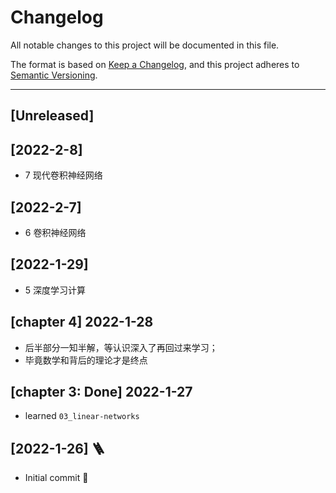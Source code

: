 # Changelog

All notable changes to this project will be documented in this file.

The format is based on [Keep a Changelog](https://keepachangelog.com/en/1.0.0/),
and this project adheres to [Semantic Versioning](https://semver.org/spec/v2.0.0.html).
****

## [Unreleased]

## [2022-2-8]

- 7 现代卷积神经网络

## [2022-2-7]

- 6 卷积神经网络

## [2022-1-29]

- 5 深度学习计算

## [chapter 4] 2022-1-28

- 后半部分一知半解，等认识深入了再回过来学习；
- 毕竟数学和背后的理论才是终点

## [chapter 3: Done] 2022-1-27

- learned `03_linear-networks`

## [2022-1-26] 🪜

- Initial commit 🎊

